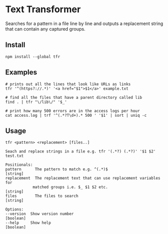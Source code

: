# Text Transformer

 Searches for a pattern in a file line by line and outputs a replacement string that can contain any captured
 groups. 

## Install

    npm install --global tfr

## Examples

    # prints out all the lines that look like URLs as links
    tfr '^(https?://.*)' '<a href="$1">$1</a>' example.txt

    # find all the files that have a parent directory called lib
    find . | tfr "\/lib\/" '$_'

    # print how many 500 errors are in the access logs per hour
    cat access.log | trf '^(.*?T\d+).* 500 ' '$1' | sort | uniq -c

## Usage

    tfr <pattern> <replacement> [files..]

    Seach and replace strings in a file e.g. tfr '(.*?) (.*?)' '$1 $2' test.txt

    Positionals:
    pattern      The pattern to match e.g. ^(.*)$                         [string]
    replacement  The replacement text that can use replacement variables for
                matched groups i.e. $_ $1 $2 etc.                         [string]
    files        The files to search                                      [string]

    Options:
    --version  Show version number                                       [boolean]
    --help     Show help                                                 [boolean]
